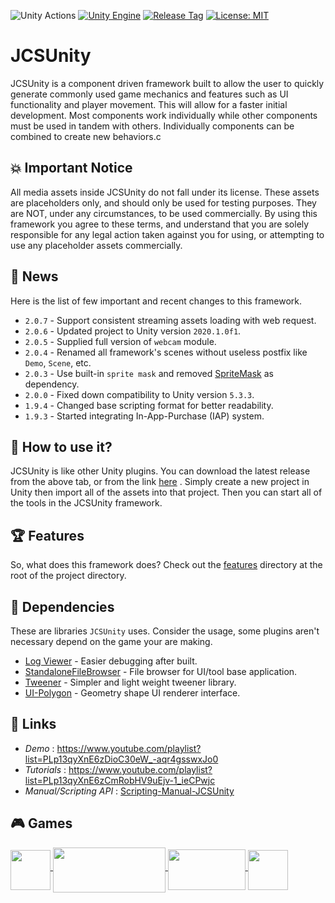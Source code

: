 ![Unity Actions](https://github.com/jcs090218/JCSUnity/workflows/Unity%20Actions/badge.svg)
[![Unity Engine](https://img.shields.io/badge/Unity%20Engine-2020.1.2f1-blue.svg)](https://unity3d.com/get-unity/download/archive)
[![Release Tag](https://img.shields.io/github/tag/jcs090218/JCSUnity.svg?label=release)](https://github.com/jcs090218/JCSUnity/releases/latest)
[![License: MIT](https://img.shields.io/badge/License-MIT-yellow.svg)](https://opensource.org/licenses/MIT)

# JCSUnity

JCSUnity is a component driven framework built to allow the user
to quickly generate commonly used game mechanics and features
such as UI functionality and player movement. This will allow
for a faster initial development. Most components work individually
while other components must be used in tandem with others.
Individually components can be combined to create new behaviors.c

## :boom: Important Notice

All media assets inside JCSUnity do not fall under its license.
These assets are placeholders only, and should only be used for
testing purposes. They are NOT, under any circumstances, to be
used commercially. By using this framework you agree to these
terms, and understand that you are solely responsible for any
legal action taken against you for using, or attempting to use
any placeholder assets commercially.

## :newspaper: News

Here is the list of few important and recent changes to this framework.

* `2.0.7` - Support consistent streaming assets loading with web request.
* `2.0.6` - Updated project to Unity version `2020.1.0f1`.
* `2.0.5` - Supplied full version of `webcam` module.
* `2.0.4` - Renamed all framework's scenes without useless postfix like `Demo`, `Scene`, etc.
* `2.0.3` - Use built-in `sprite mask` and removed [SpriteMask](https://assetstore.unity.com/packages/tools/sprite-management/sprite-mask-27642)
as dependency.
* `2.0.0` - Fixed down compatibility to Unity version `5.3.3`.
* `1.9.4` - Changed base scripting format for better readability.
* `1.9.3` - Started integrating In-App-Purchase (IAP) system.

## :hammer: How to use it?

JCSUnity is like other Unity plugins. You can download the latest
release from the above tab, or from the link
[here](https://github.com/jcs090218/JCSUnity/releases/latest)
. Simply create a new project in Unity then import all of
the assets into that project. Then you can start all of the tools
in the JCSUnity framework. <br/>

## :trophy: Features

So, what does this framework does? Check out the
[features](https://github.com/jcs090218/JCSUnity/tree/master/features)
directory at the root of the project directory.

## :pushpin: Dependencies

These are libraries `JCSUnity` uses. Consider the usage, some plugins
aren't necessary depend on the game your are making.

* [Log Viewer](https://assetstore.unity.com/packages/tools/integration/log-viewer-12047) - Easier debugging after built.
* [StandaloneFileBrowser](https://github.com/gkngkc/UnityStandaloneFileBrowser) - File browser for UI/tool base application.
* [Tweener](https://github.com/PeterVuorela/Tweener) - Simpler and light weight tweener library.
* [UI-Polygon](https://github.com/CiaccoDavide/Unity-UI-Polygon) - Geometry shape UI renderer interface.

## :link: Links

* *Demo* : https://www.youtube.com/playlist?list=PLp13qyXnE6zDioC30eW_-aqr4gsswxJo0
* *Tutorials* : https://www.youtube.com/playlist?list=PLp13qyXnE6zCmRobHV9uEjv-1_ieCPwjc
* *Manual/Scripting API* : [Scripting-Manual-JCSUnity](http://www.jcs-profile.com:3001)

## :video_game: Games

<a href="https://play.google.com/store/apps/details?id=com.aau.jcs" target="_blank">
  <img src="./games/hemlock_logo.png" width="64" height="64" align="middle"/>
</a>
<a href="https://www.youtube.com/watch?v=vPapMMxzNGg&feature=youtu.be" target="_blank">
  <img src="./games/might_&_blade_logo.png" width="180" height="72" align="middle"/>
</a>
<a href="https://mwgamedesign.itch.io/sugar-sleuths" target="_blank">
  <img src="./games/SugarSleuths_logo.png" width="124" height="65" align="middle"/>
</a>
<a href="http://www.jcs-profile.com/public/links/Links_PipelineOfEmperorYu/" target="_blank">
  <img src="./games/pey_logo.png" width="64" height="64" align="middle"/>
</a>
